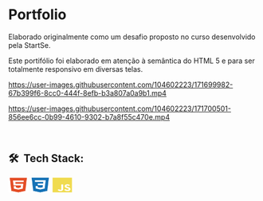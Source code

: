 # Portfolio

<p>Elaborado originalmente como um desafio proposto no curso <Tech/Academy> desenvolvido pela StartSe. </p>

<p>Este portifólio foi elaborado em atenção à semântica do HTML 5 e para ser totalmente responsivo em diversas telas.</p>

https://user-images.githubusercontent.com/104602223/171699982-67b399f6-8cc0-444f-8efb-b3a807a0a9b1.mp4

https://user-images.githubusercontent.com/104602223/171700501-856ee6cc-0b99-4610-9302-b7a8f55c470e.mp4




<br>

## 🛠&nbsp; Tech Stack:
<div style="display: inline_block">  
  <img src="https://raw.githubusercontent.com/devicons/devicon/master/icons/html5/html5-plain.svg" width="40" height="30" align="center">
  <img src="https://raw.githubusercontent.com/devicons/devicon/master/icons/css3/css3-plain.svg" width="40" height="30" align="center">
  <img src="https://raw.githubusercontent.com/devicons/devicon/master/icons/javascript/javascript-plain.svg" width="40" height="30" align="center">  
</div>
